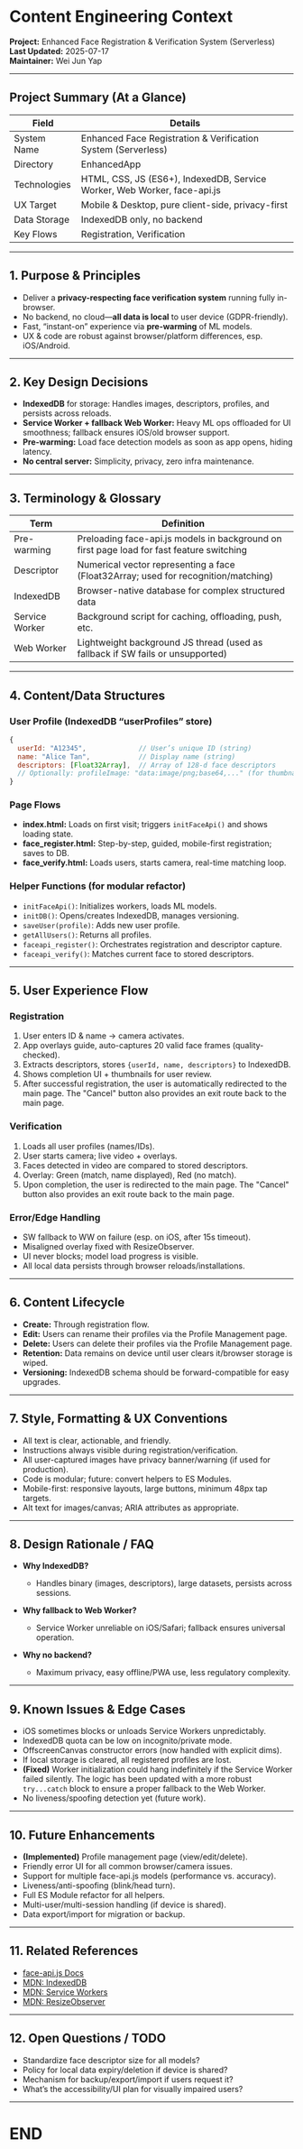 # Content Engineering Context  
**Project:** Enhanced Face Registration & Verification System (Serverless)  
**Last Updated:** 2025-07-17  
**Maintainer:** Wei Jun Yap

---

## Project Summary (At a Glance)

| Field            | Details                                                     |
|------------------|------------------------------------------------------------|
| System Name      | Enhanced Face Registration & Verification System (Serverless) |
| Directory        | EnhancedApp                                                |
| Technologies     | HTML, CSS, JS (ES6+), IndexedDB, Service Worker, Web Worker, face-api.js |
| UX Target        | Mobile & Desktop, pure client-side, privacy-first          |
| Data Storage     | IndexedDB only, no backend                                 |
| Key Flows        | Registration, Verification                                |

---

## 1. Purpose & Principles

- Deliver a **privacy-respecting face verification system** running fully in-browser.
- No backend, no cloud—**all data is local** to user device (GDPR-friendly).
- Fast, “instant-on” experience via **pre-warming** of ML models.
- UX & code are robust against browser/platform differences, esp. iOS/Android.

---

## 2. Key Design Decisions

- **IndexedDB** for storage: Handles images, descriptors, profiles, and persists across reloads.
- **Service Worker + fallback Web Worker:** Heavy ML ops offloaded for UI smoothness; fallback ensures iOS/old browser support.
- **Pre-warming:** Load face detection models as soon as app opens, hiding latency.
- **No central server:** Simplicity, privacy, zero infra maintenance.

---

## 3. Terminology & Glossary

| Term            | Definition                                                                                  |
|-----------------|--------------------------------------------------------------------------------------------|
| Pre-warming     | Preloading face-api.js models in background on first page load for fast feature switching   |
| Descriptor      | Numerical vector representing a face (Float32Array; used for recognition/matching)          |
| IndexedDB       | Browser-native database for complex structured data                                         |
| Service Worker  | Background script for caching, offloading, push, etc.                                      |
| Web Worker      | Lightweight background JS thread (used as fallback if SW fails or unsupported)             |

---

## 4. Content/Data Structures

### User Profile (IndexedDB “userProfiles” store)
```js
{
  userId: "A12345",             // User’s unique ID (string)
  name: "Alice Tan",            // Display name (string)
  descriptors: [Float32Array],  // Array of 128-d face descriptors
  // Optionally: profileImage: "data:image/png;base64,..." (for thumbnails)
}
````

### Page Flows

* **index.html:** Loads on first visit; triggers `initFaceApi()` and shows loading state.
* **face\_register.html:** Step-by-step, guided, mobile-first registration; saves to DB.
* **face\_verify.html:** Loads users, starts camera, real-time matching loop.

### Helper Functions (for modular refactor)

* `initFaceApi()`: Initializes workers, loads ML models.
* `initDB()`: Opens/creates IndexedDB, manages versioning.
* `saveUser(profile)`: Adds new user profile.
* `getAllUsers()`: Returns all profiles.
* `faceapi_register()`: Orchestrates registration and descriptor capture.
* `faceapi_verify()`: Matches current face to stored descriptors.

---

## 5. User Experience Flow

### Registration

1. User enters ID & name → camera activates.
2. App overlays guide, auto-captures 20 valid face frames (quality-checked).
3. Extracts descriptors, stores `{userId, name, descriptors}` to IndexedDB.
4. Shows completion UI + thumbnails for user review.
5. After successful registration, the user is automatically redirected to the main page. The "Cancel" button also provides an exit route back to the main page.

### Verification

1. Loads all user profiles (names/IDs).
2. User starts camera; live video + overlays.
3. Faces detected in video are compared to stored descriptors.
4. Overlay: Green (match, name displayed), Red (no match).
5. Upon completion, the user is redirected to the main page. The "Cancel" button also provides an exit route back to the main page.

### Error/Edge Handling

* SW fallback to WW on failure (esp. on iOS, after 15s timeout).
* Misaligned overlay fixed with ResizeObserver.
* UI never blocks; model load progress is visible.
* All local data persists through browser reloads/installations.

---

## 6. Content Lifecycle

* **Create:** Through registration flow.
* **Edit:** Users can rename their profiles via the Profile Management page.
* **Delete:** Users can delete their profiles via the Profile Management page.
* **Retention:** Data remains on device until user clears it/browser storage is wiped.
* **Versioning:** IndexedDB schema should be forward-compatible for easy upgrades.

---

## 7. Style, Formatting & UX Conventions

* All text is clear, actionable, and friendly.
* Instructions always visible during registration/verification.
* All user-captured images have privacy banner/warning (if used for production).
* Code is modular; future: convert helpers to ES Modules.
* Mobile-first: responsive layouts, large buttons, minimum 48px tap targets.
* Alt text for images/canvas; ARIA attributes as appropriate.

---

## 8. Design Rationale / FAQ

* **Why IndexedDB?**

  * Handles binary (images, descriptors), large datasets, persists across sessions.
* **Why fallback to Web Worker?**

  * Service Worker unreliable on iOS/Safari; fallback ensures universal operation.
* **Why no backend?**

  * Maximum privacy, easy offline/PWA use, less regulatory complexity.

---

## 9. Known Issues & Edge Cases

* iOS sometimes blocks or unloads Service Workers unpredictably.
* IndexedDB quota can be low on incognito/private mode.
* OffscreenCanvas constructor errors (now handled with explicit dims).
* If local storage is cleared, all registered profiles are lost.
* **(Fixed)** Worker initialization could hang indefinitely if the Service Worker failed silently. The logic has been updated with a more robust `try...catch` block to ensure a proper fallback to the Web Worker.
* No liveness/spoofing detection yet (future work).

---

## 10. Future Enhancements

* **(Implemented)** Profile management page (view/edit/delete).
* Friendly error UI for all common browser/camera issues.
* Support for multiple face-api.js models (performance vs. accuracy).
* Liveness/anti-spoofing (blink/head turn).
* Full ES Module refactor for all helpers.
* Multi-user/multi-session handling (if device is shared).
* Data export/import for migration or backup.

---

## 11. Related References

* [face-api.js Docs](https://github.com/justadudewhohacks/face-api.js)
* [MDN: IndexedDB](https://developer.mozilla.org/en-US/docs/Web/API/IndexedDB_API/Using_IndexedDB)
* [MDN: Service Workers](https://developer.mozilla.org/en-US/docs/Web/API/Service_Worker_API)
* [MDN: ResizeObserver](https://developer.mozilla.org/en-US/docs/Web/API/ResizeObserver)

---

## 12. Open Questions / TODO

* Standardize face descriptor size for all models?
* Policy for local data expiry/deletion if device is shared?
* Mechanism for backup/export/import if users request it?
* What’s the accessibility/UI plan for visually impaired users?

---

# END
